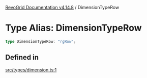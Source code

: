 [RevoGrid Documentation v4.14.8](README.md) / DimensionTypeRow

# Type Alias: DimensionTypeRow

```ts
type DimensionTypeRow: "rgRow";
```

## Defined in

[src/types/dimension.ts:1](https://github.com/revolist/revogrid/blob/e548e2f67dd1ccbf7f1e03dfbe23431ad8065184/src/types/dimension.ts#L1)
